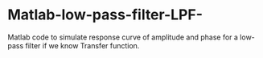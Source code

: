 # Matlab-low-pass-filter-LPF-
Matlab code to simulate response curve of amplitude and phase for a low-pass filter if we know Transfer function.
